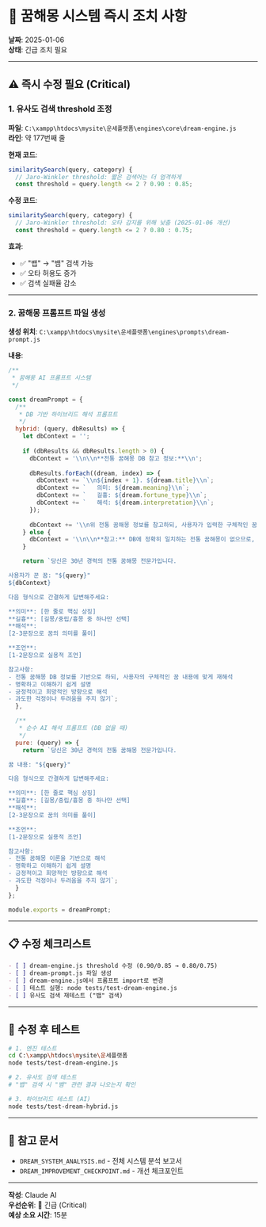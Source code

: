 # 🎯 꿈해몽 시스템 즉시 조치 사항

**날짜**: 2025-01-06  
**상태**: 긴급 조치 필요  

---

## ⚠️ 즉시 수정 필요 (Critical)

### 1. 유사도 검색 threshold 조정

**파일**: `C:\xampp\htdocs\mysite\운세플랫폼\engines\core\dream-engine.js`  
**라인**: 약 177번째 줄

**현재 코드**:
```javascript
similaritySearch(query, category) {
  // Jaro-Winkler threshold: 짧은 검색어는 더 엄격하게
  const threshold = query.length <= 2 ? 0.90 : 0.85;
```

**수정 코드**:
```javascript
similaritySearch(query, category) {
  // Jaro-Winkler threshold: 오타 감지를 위해 낮춤 (2025-01-06 개선)
  const threshold = query.length <= 2 ? 0.80 : 0.75;
```

**효과**:
- ✅ "뱁" → "뱀" 검색 가능
- ✅ 오타 허용도 증가
- ✅ 검색 실패율 감소

---

### 2. 꿈해몽 프롬프트 파일 생성

**생성 위치**: `C:\xampp\htdocs\mysite\운세플랫폼\engines\prompts\dream-prompt.js`

**내용**:
```javascript
/**
 * 꿈해몽 AI 프롬프트 시스템
 */

const dreamPrompt = {
  /**
   * DB 기반 하이브리드 해석 프롬프트
   */
  hybrid: (query, dbResults) => {
    let dbContext = '';
    
    if (dbResults && dbResults.length > 0) {
      dbContext = '\\n\\n**전통 꿈해몽 DB 참고 정보:**\\n';
      
      dbResults.forEach((dream, index) => {
        dbContext += `\\n${index + 1}. ${dream.title}\\n`;
        dbContext += `   의미: ${dream.meaning}\\n`;
        dbContext += `   길흉: ${dream.fortune_type}\\n`;
        dbContext += `   해석: ${dream.interpretation}\\n`;
      });
      
      dbContext += '\\n위 전통 꿈해몽 정보를 참고하되, 사용자가 입력한 구체적인 꿈 내용에 맞춰 자연스럽게 재해석해주세요.\\n';
    } else {
      dbContext = '\\n\\n**참고:** DB에 정확히 일치하는 전통 꿈해몽이 없으므로, 일반적인 꿈해몽 원리에 따라 해석해주세요.\\n';
    }

    return `당신은 30년 경력의 전통 꿈해몽 전문가입니다.

사용자가 꾼 꿈: "${query}"
${dbContext}

다음 형식으로 간결하게 답변해주세요:

**의미**: [한 줄로 핵심 상징]
**길흉**: [길몽/중립/흉몽 중 하나만 선택]
**해석**: 
[2-3문장으로 꿈의 의미를 풀이]

**조언**: 
[1-2문장으로 실용적 조언]

참고사항:
- 전통 꿈해몽 DB 정보를 기반으로 하되, 사용자의 구체적인 꿈 내용에 맞게 재해석
- 명확하고 이해하기 쉽게 설명
- 긍정적이고 희망적인 방향으로 해석
- 과도한 걱정이나 두려움을 주지 않기`;
  },

  /**
   * 순수 AI 해석 프롬프트 (DB 없을 때)
   */
  pure: (query) => {
    return `당신은 30년 경력의 전통 꿈해몽 전문가입니다.

꿈 내용: "${query}"

다음 형식으로 간결하게 답변해주세요:

**의미**: [한 줄로 핵심 상징]
**길흉**: [길몽/중립/흉몽 중 하나만 선택]
**해석**: 
[2-3문장으로 꿈의 의미를 풀이]

**조언**: 
[1-2문장으로 실용적 조언]

참고사항:
- 전통 꿈해몽 이론을 기반으로 해석
- 명확하고 이해하기 쉽게 설명
- 긍정적이고 희망적인 방향으로 해석
- 과도한 걱정이나 두려움을 주지 않기`;
  }
};

module.exports = dreamPrompt;
```

---

## 📋 수정 체크리스트

```markdown
- [ ] dream-engine.js threshold 수정 (0.90/0.85 → 0.80/0.75)
- [ ] dream-prompt.js 파일 생성
- [ ] dream-engine.js에서 프롬프트 import로 변경
- [ ] 테스트 실행: node tests/test-dream-engine.js
- [ ] 유사도 검색 재테스트 ("뱁" 검색)
```

---

## 🧪 수정 후 테스트

```bash
# 1. 엔진 테스트
cd C:\xampp\htdocs\mysite\운세플랫폼
node tests/test-dream-engine.js

# 2. 유사도 검색 테스트
# "뱁" 검색 시 "뱀" 관련 결과 나오는지 확인

# 3. 하이브리드 테스트 (AI)
node tests/test-dream-hybrid.js
```

---

## 📌 참고 문서

- `DREAM_SYSTEM_ANALYSIS.md` - 전체 시스템 분석 보고서
- `DREAM_IMPROVEMENT_CHECKPOINT.md` - 개선 체크포인트

---

**작성**: Claude AI  
**우선순위**: 🔴 긴급 (Critical)  
**예상 소요 시간**: 15분
